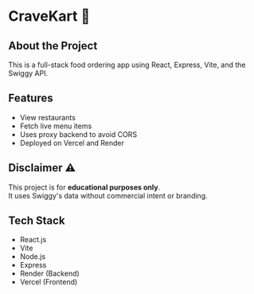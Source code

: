 # CraveKart 🍔

## About the Project

This is a full-stack food ordering app using React, Express, Vite, and the Swiggy API.

## Features

- View restaurants
- Fetch live menu items
- Uses proxy backend to avoid CORS
- Deployed on Vercel and Render

## Disclaimer ⚠️

This project is for **educational purposes only**.  
It uses Swiggy's data without commercial intent or branding.

## Tech Stack

- React.js
- Vite
- Node.js
- Express
- Render (Backend)
- Vercel (Frontend)
